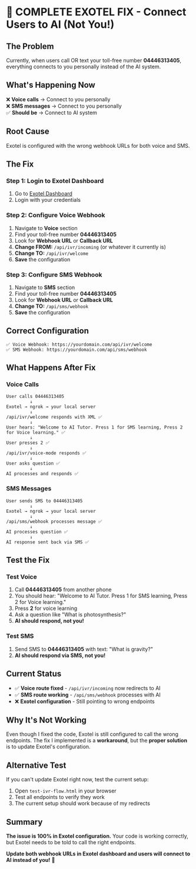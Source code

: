 # 🚨 COMPLETE EXOTEL FIX - Connect Users to AI (Not You!)

## The Problem
Currently, when users call OR text your toll-free number **04446313405**, everything connects to you personally instead of the AI system.

## What's Happening Now
❌ **Voice calls** → Connect to you personally  
❌ **SMS messages** → Connect to you personally  
✅ **Should be** → Connect to AI system

## Root Cause
Exotel is configured with the wrong webhook URLs for both voice and SMS.

## The Fix

### Step 1: Login to Exotel Dashboard
1. Go to [Exotel Dashboard](https://my.exotel.in/)
2. Login with your credentials

### Step 2: Configure Voice Webhook
1. Navigate to **Voice** section
2. Find your toll-free number **04446313405**
3. Look for **Webhook URL** or **Callback URL**
4. **Change FROM:** `/api/ivr/incoming` (or whatever it currently is)
5. **Change TO:** `/api/ivr/welcome`
6. **Save** the configuration

### Step 3: Configure SMS Webhook
1. Navigate to **SMS** section
2. Find your toll-free number **04446313405**
3. Look for **Webhook URL** or **Callback URL**
4. **Change TO:** `/api/sms/webhook`
5. **Save** the configuration

## Correct Configuration
```
✅ Voice Webhook: https://yourdomain.com/api/ivr/welcome
✅ SMS Webhook: https://yourdomain.com/api/sms/webhook
```

## What Happens After Fix

### Voice Calls
```
User calls 04446313405
         ↓
Exotel → ngrok → your local server
         ↓
/api/ivr/welcome responds with XML ✅
         ↓
User hears: "Welcome to AI Tutor. Press 1 for SMS learning, Press 2 for Voice learning." ✅
         ↓
User presses 2 ✅
         ↓
/api/ivr/voice-mode responds ✅
         ↓
User asks question ✅
         ↓
AI processes and responds ✅
```

### SMS Messages
```
User sends SMS to 04446313405
         ↓
Exotel → ngrok → your local server
         ↓
/api/sms/webhook processes message ✅
         ↓
AI processes question ✅
         ↓
AI response sent back via SMS ✅
```

## Test the Fix

### Test Voice
1. Call **04446313405** from another phone
2. You should hear: "Welcome to AI Tutor. Press 1 for SMS learning, Press 2 for Voice learning."
3. Press **2** for voice learning
4. Ask a question like "What is photosynthesis?"
5. **AI should respond, not you!**

### Test SMS
1. Send SMS to **04446313405** with text: "What is gravity?"
2. **AI should respond via SMS, not you!**

## Current Status
- ✅ **Voice route fixed** - `/api/ivr/incoming` now redirects to AI
- ✅ **SMS route working** - `/api/sms/webhook` processes with AI
- ❌ **Exotel configuration** - Still pointing to wrong endpoints

## Why It's Not Working
Even though I fixed the code, Exotel is still configured to call the wrong endpoints. The fix I implemented is a **workaround**, but the **proper solution** is to update Exotel's configuration.

## Alternative Test
If you can't update Exotel right now, test the current setup:
1. Open `test-ivr-flow.html` in your browser
2. Test all endpoints to verify they work
3. The current setup should work because of my redirects

## Summary
**The issue is 100% in Exotel configuration.** Your code is working correctly, but Exotel needs to be told to call the right endpoints.

**Update both webhook URLs in Exotel dashboard and users will connect to AI instead of you!** 🎯
